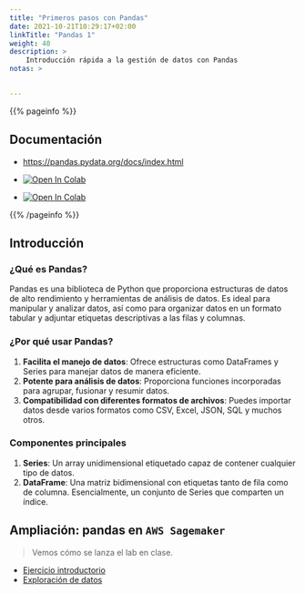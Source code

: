 ```yaml
---
title: "Primeros pasos con Pandas"
date: 2021-10-21T10:29:17+02:00
linkTitle: "Pandas 1"
weight: 40
description: >
    Introducción rápida a la gestión de datos con Pandas
notas: > 
    

---
```

{{% pageinfo %}}
## Documentación
* https://pandas.pydata.org/docs/index.html

* <a target="_blank" href="https://colab.research.google.com/github/lmorillas/curso-python-iot/blob/main/notebooks/pandas_introduccion.ipynb">
  <img src="https://colab.research.google.com/assets/colab-badge.svg" alt="Open In Colab"/>
</a>

* <a target="_blank" href="https://colab.research.google.com/github/lmorillas/curso-python-iot/blob/main/notebooks/pandas1_ejercicio.ipynb">
  <img src="https://colab.research.google.com/assets/colab-badge.svg" alt="Open In Colab"/>
</a>
{{% /pageinfo %}}

## Introducción

### ¿Qué es Pandas?

Pandas es una biblioteca de Python que proporciona estructuras de datos de alto rendimiento y herramientas de análisis de datos. Es ideal para manipular y analizar datos, así como para organizar datos en un formato tabular y adjuntar etiquetas descriptivas a las filas y columnas. 

### ¿Por qué usar Pandas?

1. **Facilita el manejo de datos**: Ofrece estructuras como DataFrames y Series para manejar datos de manera eficiente.
2. **Potente para análisis de datos**: Proporciona funciones incorporadas para agrupar, fusionar y resumir datos.
3. **Compatibilidad con diferentes formatos de archivos**: Puedes importar datos desde varios formatos como CSV, Excel, JSON, SQL y muchos otros.

### Componentes principales

1. **Series**: Un array unidimensional etiquetado capaz de contener cualquier tipo de datos.
2. **DataFrame**: Una matriz bidimensional con etiquetas tanto de fila como de columna. Esencialmente, un conjunto de Series que comparten un índice.

## Ampliación: pandas en `AWS Sagemaker`

> Vemos cómo se lanza el lab en clase. 

* <i class="fa-solid fa-network-wired"></i> [Ejercicio introductorio](https://awsacademy.instructure.com/courses/55982/modules/items/4905946)
* <i class="fa-brands fa-wpexplorer"></i> [Exploración de datos](https://awsacademy.instructure.com/courses/55982/modules/items/4905946)


